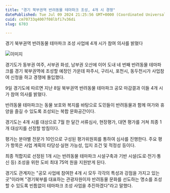 ```yaml
---
title: "경기 북부권역 반려동물 테마파크 조성, 4개 시 경쟁"
datePublished: Tue Jul 09 2024 21:25:56 GMT+0000 (Coordinated Universal Time)
cuid: cm70733q4007f08lbfi7v36di
slug: 6703

---
```



경기 북부권역 반려동물 테마파크 조성 사업에 4개 시가 참여 의사를 밝혔다

![이미지](https://cdn.hashnode.com/res/hashnode/image/upload/v1739260987130/23b5431d-5db9-4ef8-8ac0-acb304559196.jpeg)

경기도가 동부권 여주, 서부권 화성, 남부권 오산에 이어 도내 네 번째 반려동물 테마파크를 경기 북부권역에 조성할 예정인 가운데 파주시, 구리시, 포천시, 동두천시가 사업참여 신청을 하고 경쟁에 돌입했다.

9일 경기도에 따르면 지난 8일 북부권역 반려동물 테마파크 공모 마감결과 이들 4개 시가 참여 의사를 밝혔다.

반려동물 테마파크는 동물 보호와 복지를 바탕으로 도민들이 반려동물과 함께 여가와 휴양을 즐길 수 있도록 조성되는 복합 문화공간이다.

경기도는 4개 시를 대상으로 7월 한 달간 서류심사, 현장평가, 대면 평가를 거쳐 최종 1개 대상지를 선정할 방침이다.

평가는 분야별 전문가 10인으로 구성된 평가위원회를 통하여 심사를 진행한다. 주요 평가 항목은 사업 계획의 타당성‧실현 가능성, 입지 조건 및 적정성 등이다.

최종 적합지로 선정된 1개 시는 반려동물 테마파크 시설구축과 기반 시설(도로‧전기‧통신 등) 조성을 위한 도비 최대 75억 원을 지원받게 된다.

경기도 관계자는 "공모 사업에 참여한 4개 시 모두 각각의 특성과 강점을 가지고 있는 곳"이라며 "경기북부를 대표하는 관광자원이자 반려동물 문화를 선도하는 명소를 조성할 수 있도록 빈틈없이 테마파크 조성 사업을 추진하겠다"라고 말했다.